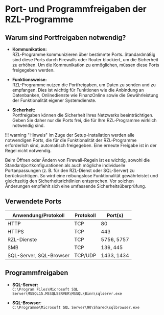# Port- und Programmfreigaben der RZL-Programme

## Warum sind Portfreigaben notwendig?

- **Kommunikation:**  
    RZL-Programme kommunizieren über bestimmte Ports. Standardmäßig sind diese Ports durch Firewalls oder Router blockiert, um die Sicherheit zu erhöhen. Um die Kommunikation zu ermöglichen, müssen diese Ports freigegeben werden.

- **Funktionsweise:**  
    RZL-Programme nutzen die Portfreigaben, um Daten zu senden und zu empfangen. Dies ist wichtig für Funktionen wie die Anbindung an Datenbanken, Onlinedienste wie FinanzOnline sowie die Gewährleistung der Funktionalität eigener Systemdienste.

- **Sicherheit:**  
    Portfreigaben können die Sicherheit Ihres Netzwerks beeinträchtigen. Geben Sie daher nur die Ports frei, die für Ihre RZL-Programme wirklich notwendig sind.

!!! warning "Hinweis"
    Im Zuge der Setup-Installation werden alle notwendigen Ports, die für die Funktionalität der RZL-Programme erforderlich sind, automatisch freigegeben. Eine erneute Freigabe ist in der Regel nicht notwendig.

Beim Öffnen oder Ändern von Firewall-Regeln ist es wichtig, sowohl die Standardportkonfigurationen als auch mögliche individuelle Portanpassungen (z. B. für den RZL-Dienst oder SQL-Server) zu berücksichtigen. So wird eine reibungslose Funktionalität gewährleistet und gleichzeitig den Sicherheitsrichtlinien entsprochen. Vor solchen Änderungen empfiehlt sich eine umfassende Sicherheitsüberprüfung.

## Verwendete Ports

| Anwendung/Protokoll         | Protokoll | Port(s)         |
|-----------------------------|-----------|-----------------|
| HTTP                        | TCP       | 80              |
| HTTPS                       | TCP       | 443             |
| RZL-Dienste                 | TCP       | 5756, 5757      |
| SMB                         | TCP       | 139, 445        |
| SQL-Server, SQL-Browser     | TCP/UDP   | 1433, 1434      |

## Programmfreigaben

- **SQL-Server:**  
    `C:\Program Files\Microsoft SQL Server\MSSQL15.MSSQLSERVER\MSSQL\Binn\sqlservr.exe`

- **SQL-Browser:**  
    `C:\Programme\Microsoft SQL Server\90\Shared\sqlbrowser.exe`